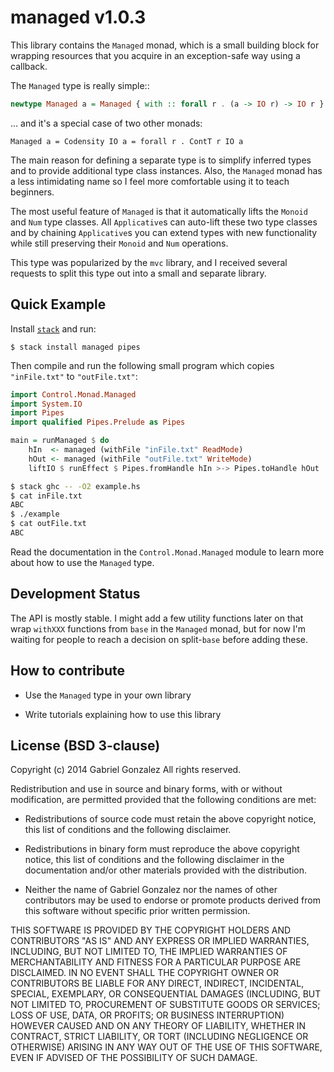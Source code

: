 # managed v1.0.3

This library contains the `Managed` monad, which is a small building block for
wrapping resources that you acquire in an exception-safe way using a callback.

The `Managed` type is really simple::

```haskell
newtype Managed a = Managed { with :: forall r . (a -> IO r) -> IO r }
```

... and it's a special case of two other monads:

```
Managed a = Codensity IO a = forall r . ContT r IO a
```

The main reason for defining a separate type is to simplify inferred types and
to provide additional type class instances.  Also, the `Managed` monad has a
less intimidating name so I feel more comfortable using it to teach beginners.

The most useful feature of `Managed` is that it automatically lifts the `Monoid`
and `Num` type classes.  All `Applicative`s can auto-lift these two type classes
and by chaining `Applicative`s you can extend types with new functionality while
still preserving their `Monoid` and `Num` operations.

This type was popularized by the `mvc` library, and I received several requests
to split this type out into a small and separate library.

## Quick Example

Install [`stack`](http://haskellstack.org/) and run:

    $ stack install managed pipes

Then compile and run the following small program which copies `"inFile.txt"` to
`"outFile.txt"`:

```haskell
import Control.Monad.Managed
import System.IO
import Pipes
import qualified Pipes.Prelude as Pipes

main = runManaged $ do
    hIn  <- managed (withFile "inFile.txt" ReadMode)
    hOut <- managed (withFile "outFile.txt" WriteMode)
    liftIO $ runEffect $ Pipes.fromHandle hIn >-> Pipes.toHandle hOut
```

```bash
$ stack ghc -- -O2 example.hs
$ cat inFile.txt
ABC
$ ./example
$ cat outFile.txt
ABC
```

Read the documentation in the `Control.Monad.Managed` module to learn more about
how to use the `Managed` type.

## Development Status

The API is mostly stable.  I might add a few utility functions later on that
wrap `withXXX` functions from `base` in the `Managed` monad, but for now I'm
waiting for people to reach a decision on split-`base` before adding these.

## How to contribute

* Use the `Managed` type in your own library

* Write tutorials explaining how to use this library

## License (BSD 3-clause)

Copyright (c) 2014 Gabriel Gonzalez
All rights reserved.

Redistribution and use in source and binary forms, with or without modification,
are permitted provided that the following conditions are met:

* Redistributions of source code must retain the above copyright notice, this
  list of conditions and the following disclaimer.

* Redistributions in binary form must reproduce the above copyright notice, this
  list of conditions and the following disclaimer in the documentation and/or
  other materials provided with the distribution.

* Neither the name of Gabriel Gonzalez nor the names of other contributors may
  be used to endorse or promote products derived from this software without
  specific prior written permission.

THIS SOFTWARE IS PROVIDED BY THE COPYRIGHT HOLDERS AND CONTRIBUTORS "AS IS" AND
ANY EXPRESS OR IMPLIED WARRANTIES, INCLUDING, BUT NOT LIMITED TO, THE IMPLIED
WARRANTIES OF MERCHANTABILITY AND FITNESS FOR A PARTICULAR PURPOSE ARE
DISCLAIMED. IN NO EVENT SHALL THE COPYRIGHT OWNER OR CONTRIBUTORS BE LIABLE FOR
ANY DIRECT, INDIRECT, INCIDENTAL, SPECIAL, EXEMPLARY, OR CONSEQUENTIAL DAMAGES
(INCLUDING, BUT NOT LIMITED TO, PROCUREMENT OF SUBSTITUTE GOODS OR SERVICES;
LOSS OF USE, DATA, OR PROFITS; OR BUSINESS INTERRUPTION) HOWEVER CAUSED AND ON
ANY THEORY OF LIABILITY, WHETHER IN CONTRACT, STRICT LIABILITY, OR TORT
(INCLUDING NEGLIGENCE OR OTHERWISE) ARISING IN ANY WAY OUT OF THE USE OF THIS
SOFTWARE, EVEN IF ADVISED OF THE POSSIBILITY OF SUCH DAMAGE.
